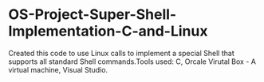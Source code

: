 # OS-Project-Super-Shell-Implementation-C-and-Linux
Created this code to use Linux calls to implement a special Shell that supports all standard Shell commands.Tools used: C, Orcale Virutal Box - A virtual machine, Visual Studio.
